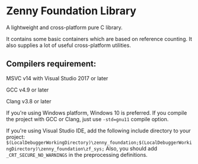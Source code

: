 # Zenny Foundation Library
A lightweight and cross-platform pure C library.

It contains some basic containers which are based on reference counting. It also supplies a lot of useful cross-platform utilities.

## Compilers requirement:
MSVC v14 with Visual Studio 2017 or later

GCC v4.9 or later

Clang v3.8 or later

If you're using Windows platform, Windows 10 is preferred. If you compile the project with GCC or Clang, just use `-std=gnu11` compile option.

If you're using Visual Studio IDE, add the following include directory to your project: `$(LocalDebuggerWorkingDirectory)\zenny_foundation;$(LocalDebuggerWorkingDirectory)\zenny_foundation\zf_sys;`
Also, you should add `_CRT_SECURE_NO_WARNINGS` in the preprocessing definitions. 

